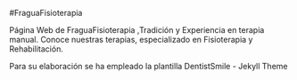 #FraguaFisioterapia

Página Web de FraguaFisioterapia ,Tradición y Experiencia en terapia manual. Conoce nuestras terapias, especializado en Fisioterapia y Rehabilitación.


Para su elaboración se ha empleado la plantilla DentistSmile - Jekyll Theme
